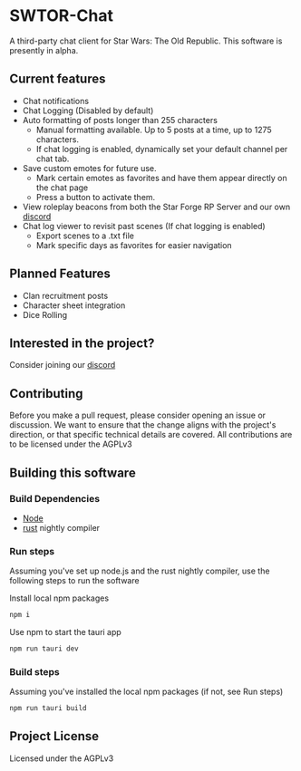 # SWTOR-Chat

A third-party chat client for Star Wars: The Old Republic. This software is presently in alpha.

## Current features

- Chat notifications
- Chat Logging (Disabled by default)
- Auto formatting of posts longer than 255 characters
    - Manual formatting available. Up to 5 posts at a time, up to 1275 characters.
    - If chat logging is enabled, dynamically set your default channel per chat tab.
- Save custom emotes for future use.
    - Mark certain emotes as favorites and have them appear directly on the chat page
    - Press a button to activate them.
- View roleplay beacons from both the Star Forge RP Server and our own [discord](https://discord.gg/TwfBK94ree)
- Chat log viewer to revisit past scenes (If chat logging is enabled)
    - Export scenes to a .txt file
    - Mark specific days as favorites for easier navigation

## Planned Features

- Clan recruitment posts
- Character sheet integration
- Dice Rolling

## Interested in the project?

Consider joining our [discord](https://discord.gg/TwfBK94ree)

## Contributing

Before you make a pull request, please consider opening an issue or discussion. We want to ensure that the change aligns with the project's direction, or that specific technical details are covered.
All contributions are to be licensed under the AGPLv3

## Building this software

### Build Dependencies

- [Node](https://nodejs.org/en)
- [rust](https://www.rust-lang.org/) nightly compiler

### Run steps

Assuming you've set up node.js and the rust nightly compiler, use the following steps to run the software

Install local npm packages
```sh
npm i
```

Use npm to start the tauri app
```sh
npm run tauri dev
```

### Build steps

Assuming you've installed the local npm packages (if not, see Run steps)

```sh
npm run tauri build
```

## Project License

Licensed under the AGPLv3
